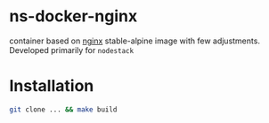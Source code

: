 ns-docker-nginx
===============

container based on [nginx](https://registry.hub.docker.com/_/nginx/) stable-alpine image with few adjustments. Developed primarily for `nodestack`

# Installation

```bash
git clone ... && make build
```